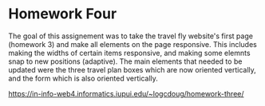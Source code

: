 # Homework Four

The goal of this assignement was to take the travel fly website's first page (homework 3) and make all elements on the page responsive. This includes making the widths of certain items responsive, and making some elemnts snap to new positions (adaptive). The main elements that needed to be updated were the three travel plan boxes which are now oriented vertically, and the form which is also oriented vertically.

https://in-info-web4.informatics.iupui.edu/~logcdoug/homework-three/
